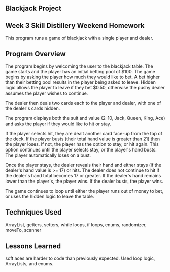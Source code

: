## Blackjack Project

## Week 3 Skill Distillery Weekend Homework

This program runs a game of blackjack with a single player and dealer.

## Program Overview

The program begins by welcoming the user to the blackjack table.  The game starts and the player has an initial betting pool
of $100. The game begins by asking the player how much they would like to bet.  A bet higher than their betting pool results
in the player being asked to leave.  Hidden logic allows the player to leave if they bet $0.50, otherwise the pushy dealer
assumes the player wishes to continue.

The dealer then deals two cards each to the player and dealer, with one of the dealer's cards hidden.

The program displays both the suit and value (2-10, Jack, Queen, King, Ace) and asks the player if they would like to hit or stay.  

If the player selects hit, they are dealt another card face-up from the top of the deck.  If the player busts (their total hand value is greater than 21) then the player loses.  If not, the player has the option to stay, or hit again.  This option continues until the player selects stay, or the player's hand busts.  The player automatically loses on a bust. 

Once the player stays, the dealer reveals their hand and either stays (if the dealer's hand value is >= 17) or hits.  The dealer does not continue to hit if the dealer's hand total becomes 17 or greater.  If the dealer's hand remains lower than the player's, the player wins.  If the dealer busts, the player wins.  

The game continues to loop until either the player runs out of money to bet, or uses the hidden logic to leave the table.

## Techniques Used

ArrayList, getters, setters, while loops, if loops, enums, randomizer, moveTo, scanner

## Lessons Learned 

soft aces are harder to code than previously expected.  Used loop logic, ArrayLists, and enums. 
